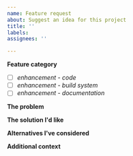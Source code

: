 ```yaml
---
name: Feature request
about: Suggest an idea for this project
title: ''
labels: 
assignees: ''

---
```


**Feature category**
- [ ] *enhancement - code*
- [ ] *enhancement - build system*
- [ ] *enhancement - documentation*

**The problem**

**The solution I'd like**

**Alternatives I've considered**

**Additional context**
<!--optional-->